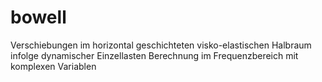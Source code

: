 # bowell
Verschiebungen im horizontal geschichteten visko-elastischen Halbraum infolge dynamischer Einzellasten
Berechnung im Frequenzbereich mit komplexen Variablen
